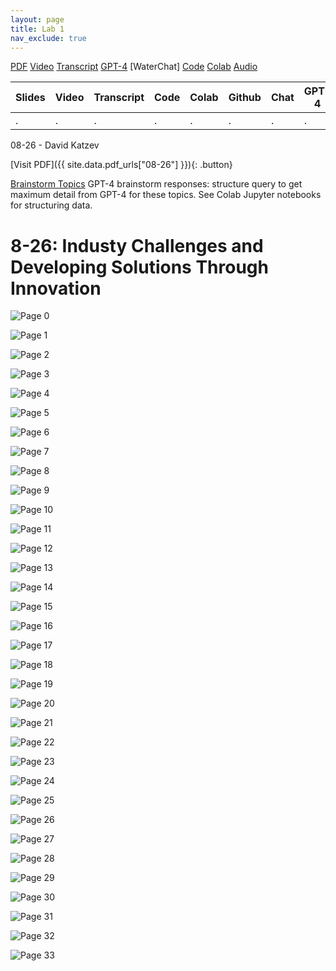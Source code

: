 ```yaml
---
layout: page
title: Lab 1
nav_exclude: true
---
```

[PDF]()
[Video]()
[Transcript]()
[GPT-4]()
[WaterChat]
[Code]()
[Colab]()
[Audio]()

| Slides | Video | Transcript | Code | Colab | Github | Chat | GPT-4 | LLaMA | Galactica |
| ------ | ----- | ---------- | ---- | ----- | ------ | ---- | ----- | ----- | --------- |
| .      | .     | .          | .    | .     | .      | .    | .     | .     | .          |

08-26 - David Katzev

[Visit PDF]({{ site.data.pdf_urls["08-26"] }}){: .button}


[Brainstorm Topics](https://bcourses.berkeley.edu/courses/1516536/files/folder/Module%200%20-%20Introduction/Assignment%201?preview=83925028)
GPT-4 brainstorm responses: structure query to get maximum detail from GPT-4 for these topics. See Colab Jupyter notebooks for structuring data.


# 8-26: Industy Challenges and Developing Solutions Through Innovation
![Page 0]( /CivEng112/assets/slides/08-26/08-26_Lab_1.pdf-page0.png )

![Page 1]( /CivEng112/assets/slides/08-26/08-26_Lab_1.pdf-page1.png )

![Page 2]( /CivEng112/assets/slides/08-26/08-26_Lab_1.pdf-page2.png )

![Page 3]( /CivEng112/assets/slides/08-26/08-26_Lab_1.pdf-page3.png )

![Page 4]( /CivEng112/assets/slides/08-26/08-26_Lab_1.pdf-page4.png )

![Page 5]( /CivEng112/assets/slides/08-26/08-26_Lab_1.pdf-page5.png )

![Page 6]( /CivEng112/assets/slides/08-26/08-26_Lab_1.pdf-page6.png )

![Page 7]( /CivEng112/assets/slides/08-26/08-26_Lab_1.pdf-page7.png )

![Page 8]( /CivEng112/assets/slides/08-26/08-26_Lab_1.pdf-page8.png )

![Page 9]( /CivEng112/assets/slides/08-26/08-26_Lab_1.pdf-page9.png )

![Page 10]( /CivEng112/assets/slides/08-26/08-26_Lab_1.pdf-page10.png )

![Page 11]( /CivEng112/assets/slides/08-26/08-26_Lab_1.pdf-page11.png )

![Page 12]( /CivEng112/assets/slides/08-26/08-26_Lab_1.pdf-page12.png )

![Page 13]( /CivEng112/assets/slides/08-26/08-26_Lab_1.pdf-page13.png )

![Page 14]( /CivEng112/assets/slides/08-26/08-26_Lab_1.pdf-page14.png )

![Page 15]( /CivEng112/assets/slides/08-26/08-26_Lab_1.pdf-page15.png )

![Page 16]( /CivEng112/assets/slides/08-26/08-26_Lab_1.pdf-page16.png )

![Page 17]( /CivEng112/assets/slides/08-26/08-26_Lab_1.pdf-page17.png )

![Page 18]( /CivEng112/assets/slides/08-26/08-26_Lab_1.pdf-page18.png )

![Page 19]( /CivEng112/assets/slides/08-26/08-26_Lab_1.pdf-page19.png )

![Page 20]( /CivEng112/assets/slides/08-26/08-26_Lab_1.pdf-page20.png )

![Page 21]( /CivEng112/assets/slides/08-26/08-26_Lab_1.pdf-page21.png )

![Page 22]( /CivEng112/assets/slides/08-26/08-26_Lab_1.pdf-page22.png )

![Page 23]( /CivEng112/assets/slides/08-26/08-26_Lab_1.pdf-page23.png )

![Page 24]( /CivEng112/assets/slides/08-26/08-26_Lab_1.pdf-page24.png )

![Page 25]( /CivEng112/assets/slides/08-26/08-26_Lab_1.pdf-page25.png )

![Page 26]( /CivEng112/assets/slides/08-26/08-26_Lab_1.pdf-page26.png )

![Page 27]( /CivEng112/assets/slides/08-26/08-26_Lab_1.pdf-page27.png )


![Page 28]( /CivEng112/assets/slides/08-26/08-26_Lab_1.pdf-page28.png )

![Page 29]( /CivEng112/assets/slides/08-26/08-26_Lab_1.pdf-page29.png )

![Page 30]( /CivEng112/assets/slides/08-26/08-26_Lab_1.pdf-page30.png )

![Page 31]( /CivEng112/assets/slides/08-26/08-26_Lab_1.pdf-page31.png )

![Page 32]( /CivEng112/assets/slides/08-26/08-26_Lab_1.pdf-page32.png )

![Page 33]( /CivEng112/assets/slides/08-26/08-26_Lab_1.pdf-page33.png )
